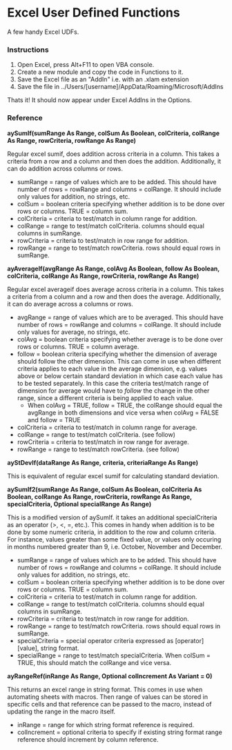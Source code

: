 
# Excel User Defined Functions

A few handy Excel UDFs. 

### Instructions

1. Open Excel, press Alt+F11 to open VBA console.
2. Create a new module and copy the code in Functions to it.
3. Save the Excel file as an "AddIn" i.e. with an .xlam extension
4. Save the file in ../Users/[username]/AppData/Roaming/Microsoft/AddIns

Thats it! It should now appear under Excel AddIns in the Options.

### Reference

**aySumIf(sumRange As Range, colSum As Boolean, colCriteria, colRange As Range, rowCriteria, rowRange As Range)**

Regular excel sumif, does addition across criteria in a column. This takes a criteria from a row and a column and then does the addition. Additionally, it can do addition across columns or rows.

- sumRange = range of values which are to be added. This should have number of rows = rowRange and columns = colRange. It should include only values for addition, no strings, etc.
- colSum = boolean criteria specifying whether addition is to be done over rows or columns. TRUE = column sum.
- colCriteria = criteria to test/match in column range for addition.
- colRange = range to test/match colCriteria. columns should equal columns in sumRange.
- rowCriteria = criteria to test/match in row range for addition.
- rowRange = range to test/match rowCriteria. rows should equal rows in sumRange.

**ayAverageIf(avgRange As Range, colAvg As Boolean, follow As Boolean, colCriteria, colRange As Range, rowCriteria, rowRange As Range)**

Regular excel averageif does average across criteria in a column. This takes a criteria from a column and a row and then does the average. Additionally, it can do average across a columns or rows.

- avgRange = range of values which are to be averaged. This should have number of rows = rowRange and columns = colRange. It should include only values for average, no strings, etc.
- colAvg = boolean criteria specifying whether average is to be done over rows or columns. TRUE = column average.
- follow = boolean criteria specifying whether the dimension of average should follow the other dimension. This can come in use when different criteria applies to each value in the average dimension, e.g. values above or below certain standard deviation in which case each value has to be tested separately. In this case the criteria test/match range of dimension for average would have to *follow* the change in the other range, since a different criteria is being applied to each value.
  - When colAvg = TRUE, follow = TRUE, the colRange should equal the avgRange in both dimensions and vice versa when colAvg = FALSE and follow = TRUE
- colCriteria = criteria to test/match in column range for average.
- colRange = range to test/match colCriteria. (see follow)
- rowCriteria = criteria to test/match in row range for average.
- rowRange = range to test/match rowCriteria. (see follow)

**ayStDevIf(dataRange As Range, criteria, criteriaRange As Range)**

This is equivalent of regular excel sumif for calculating standard deviation.

**aySumIf2(sumRange As Range, colSum As Boolean, colCriteria As Boolean, colRange As Range, rowCriteria, rowRange As Range, specialCriteria, Optional specialRange As Range)**

This is a modified version of aySumIf. it takes an additional specialCriteria as an operator (>, <, =, etc.). This comes in handy when addition is to be done by some numeric criteria, in addition to the row and column criteria. For instance, values greater than some fixed value, or values only occuring in months numbered greater than 9, i.e. October, November and December.

- sumRange = range of values which are to be added. This should have number of rows = rowRange and columns = colRange. It should include only values for addition, no strings, etc.
- colSum = boolean criteria specifying whether addition is to be done over rows or columns. TRUE = column sum.
- colCriteria = criteria to test/match in column range for addition.
- colRange = range to test/match colCriteria. columns should equal columns in sumRange.
- rowCriteria = criteria to test/match in row range for addition.
- rowRange = range to test/match rowCriteria. rows should equal rows in sumRange.
- specialCriteria = special operator criteria expressed as [operator][value], string format.
- specialRange = range to test/match specialCriteria. When colSum = TRUE, this should match the colRange and vice versa. 

**ayRangeRef(inRange As Range, Optional colIncrement As Variant = 0)**

This returns an excel range in string format. This comes in use when automating sheets with macros. Then range of values can be stored in specific cells and that reference can be passed to the macro, instead of updating the range in the macro itself.

- inRange = range for which string format reference is required.
- colIncrement = optional criteria to specify if existing string format range reference should increment by column reference.


